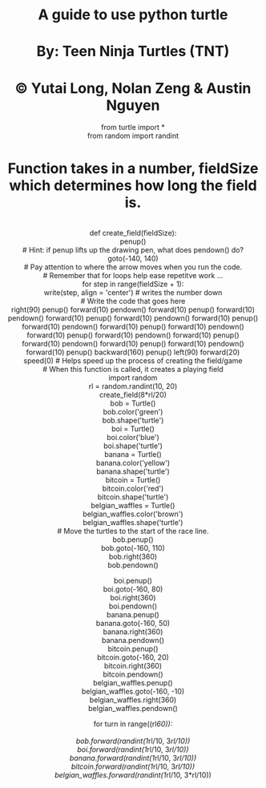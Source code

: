 <center>


<h1>A guide to use python turtle

<h1>By: Teen Ninja Turtles (TNT) </h1>

<h1>&copy; Yutai Long, Nolan Zeng & Austin Nguyen</h1>






from turtle import *
<br>
from random import randint
<br>
# Function takes in a number, fieldSize which determines how long the field is.
<br>
def create_field(fieldSize):
<br>
  penup()   
  <br>
  # Hint: if penup lifts up the drawing pen, what does pendown() do?
  <br>
  goto(-140, 140) 
  <br>
  # Pay attention to where the arrow moves when you run the code.
<br>
  # Remember that for loops help ease repetitve work ... 
<br> 
  for step in range(fieldSize + 1):
<br>
    write(step, align = 'center') # writes the number down
    <br>
    # Write the code that goes here
    <br>
    right(90)
    penup()
    forward(10) 
    pendown()
    forward(10)
    penup()
    forward(10)
    pendown()
    forward(10)
    penup()
    forward(10) 
    pendown()
    forward(10)
    penup()
    forward(10)
    pendown()
    forward(10)
    penup()
    forward(10) 
    pendown()
    forward(10)
    penup()
    forward(10)
    pendown()
    forward(10)
    penup()
    forward(10) 
    pendown()
    forward(10)
    penup()
    forward(10)
    pendown()
    forward(10)
    penup()
    backward(160)
    penup()
    left(90)
    forward(20)

<br>
speed(0) # Helps speed up the process of creating the field/game
<br>
# When this function is called, it creates a playing field
<br>
import random
<br>
rl = random.randint(10, 20)




<br>
create_field(8*rl/20)

<br>
bob = Turtle()
<br>
bob.color('green')
<br>
bob.shape('turtle')
<br>
boi = Turtle()
<br>
boi.color('blue')
<br>
boi.shape('turtle')
<br>
banana = Turtle()
<br>
banana.color('yellow')
<br>
banana.shape('turtle')
<br>
bitcoin = Turtle()
<br>
bitcoin.color('red')
<br>
bitcoin.shape('turtle')
<br>
belgian_waffles = Turtle()
<br>
belgian_waffles.color('brown')
<br>
belgian_waffles.shape('turtle')
<br>
# Move the turtles to the start of the race line. 
<br>
bob.penup()
<br>
bob.goto(-160, 110)
<br>
bob.right(360)
<br>
bob.pendown()
<br>

boi.penup()
<br>
boi.goto(-160, 80)
<br>
boi.right(360)
<br>
boi.pendown()
<br>
banana.penup()
<br>
banana.goto(-160, 50)
<br>
banana.right(360)
<br>
banana.pendown()
<br>
bitcoin.penup()
<br>
bitcoin.goto(-160, 20)
<br>
bitcoin.right(360)
<br>
bitcoin.pendown()
<br>
belgian_waffles.penup()
<br>
belgian_waffles.goto(-160, -10)
<br>
belgian_waffles.right(360)
<br>
belgian_waffles.pendown()
<br>



for turn in range((rl*60)):
  <br>  
  bob.forward(randint(1*rl/10, 3*rl/10))
  <br>
  boi.forward(randint(1*rl/10, 3*rl/10))
  <br>
  banana.forward(randint(1*rl/10, 3*rl/10))
  <br>
  bitcoin.forward(randint(1*rl/10, 3*rl/10))
  <br>
  belgian_waffles.forward(randint(1*rl/10, 3*rl/10))
<br>

